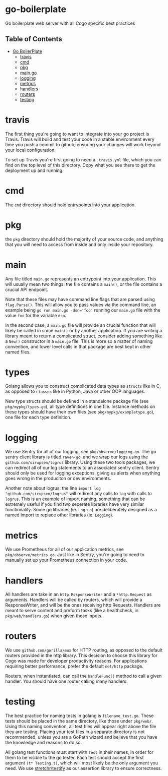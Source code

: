 # go-boilerplate
Go boilerplate web server with all Cogo specific best practices

## Table of Contents

- [Go BoilerPlate](#go-boilerplate)
  - [travis](#travis)
  - [cmd](#cmd)
  - [pkg](#pkg)
  - [main.go](#main)
  - [logging](#logging)
  - [metrics](#metrics)
  - [handlers](#handlers)
  - [routers](#routers)
  - [testing](#testing)


# travis
The first thing you're going to want to integrate into your go project is Travis. Travis will build and test your code in a stable environment every time you push a commit to github, ensuring your 
changes will work beyond your local configuration.

To set up Travis you're first going to need a `.travis.yml` file, which you can find on the top level of this directory. Copy what you see there to get the deployment up and running.

# cmd
The `cmd` directory should hold entrypoints into your application.

# pkg
the `pkg` directory should hold the majority of your source code, and anything that you will need to access from inside and only inside your repository.

# main
Any file titled `main.go` represents an entrypoint into your application. This will usually mean two things: the file contains a `main()`, or the file contains a crucial API endpoint.

Note that these files may have command line flags that are parsed using `flag.Parse()`. This will allow you to pass values via the command line, an example being `go run main.go -dsn='foo'` running our `main.go` file with the value `foo` for the variable `dsn`.

In the second case, a `main.go` file will provide an crucial function that will likely be called in some `main()` or by another application. If you are writing a library meant to return a complicated struct, consider adding something like a `New()` constructor in a `main.go` file. This is more so a matter of naming convention, and lower level calls in that package are best kept in other named files.

# types
Golang allows you to construct complicated data types as `structs` like in C, as opposed to `classes` like in Python, Java or other OOP languages.

New type structs should be defined in a standalone package file (see `pkg/mypkg/types.go`), all type definitions in one file. Instance methods on these types should have their own files (see `pkg/mypkg/exampletype.go`), one file for each type definition.

# logging
We use Sentry for all of our logging, see `pkg/observe/logging.go`. The go sentry client library is titled `raven-go`, and we wrap our logs using the `github.com/sirupsen/logrus` library. Using these two tools packages, we can redirect all of our log statements to an associated sentry client. Sentry should only be used for logging exceptions, giving us alerts when anything goes wrong in the produciton or dev environments.

Another note about logrus: the line `import log "github.com/sirupsen/logrus"` will redirect any calls to `log` with calls to `logrus`. This is an example of import naming, something that can be extremely useful if you find two seperate libraries have very similar functionality. Some go libraries (ie. `Logrus`) are deliberately designed as a named import to replace other libraries (ie. `Logging`).

# metrics
We use Prometheus for all of our application metrics, see `pkg/observe/metrics.go`. Just like in Sentry, you're going to need to manually set up your Prometheus connection in your code.

# handlers
All handlers are take in an `http.ResponseWriter` and a `*http.Request` as arguments. Handlers will be called by routers, which will provide a ResponseWriter, and will be the ones receiving http Requests. Handlers are meant to serve content and preform tasks (like a healthcheck, in `pkg/web/handlers.go`) when given these inputs.

# routers
We use `github.com/gorilla/mux` for HTTP routing, as opposed to the default routers provided in the http library. This decision to choose this library for Cogo was made for developer productivity reasons. For applications requiring better performance, prefer the default `net/http` package.

Routers, when instantiated, can call the `handleFunc()` method to call a given handler. You should have one router calling many handlers.

# testing
The best practice for naming tests in golang is `filename_test.go`. These tests should be placed in the same directory, like those under `pkg/web/`. Using this naming convention, all test files will appear right above the file they are testing. Placing your test files in a separate directory is not recommended, unless you are a GoPath wizard and believe that you have the knowledge and reasons to do so.

All golang test functions must start with `Test` in their names, in order for them to be visible to the go tester. Each test should accept the first argument `(t* Testing.t)`, which will most likely be the only argument you need. We use [stretchr/testify](https://github.com/stretchr/testify) as our assertion library to ensure correctness.
